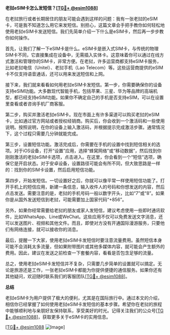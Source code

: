 **老挝eSIM卡怎么发短信？[[TG💪+ @esim1088](https://t.me/s/esim1088)]**

在老挝旅行或者长期居住的朋友可能会遇到这样的问题：我有一张老挝的eSIM卡，可是我不知道怎么用它来发短信。别担心，这篇文章会手把手教你如何轻松地使用老挝eSIM卡发送短信。我们先简单介绍一下什么是eSIM卡，然后再一步步教你如何操作。

首先，让我们了解一下eSIM卡是什么。eSIM卡是嵌入式SIM卡，与传统的物理SIM卡不同，它直接集成在设备中，无需插入实体卡。这意味着你可以通过在线方式激活和管理你的SIM卡，非常方便。在老挝，许多运营商都支持eSIM卡服务，比如老挝电信（Unitel）、老挝手机（Lao Telecom）等。这些运营商提供的eSIM卡不仅支持语音通话，还可以用来发送短信和上网。

接下来，我们就来看看如何用老挝eSIM卡发短信。第一步，你需要确保你的设备支持eSIM功能。大多数现代智能手机，包括苹果、三星、华为等品牌的高端机型，都已经支持eSIM功能。如果你不确定自己的手机是否支持eSIM，可以在设置里查看或者咨询手机厂商客服。

第二步，购买并激活老挝eSIM卡。现在市面上有许多渠道可以购买老挝的eSIM卡，比如通过官方网站或者授权经销商。购买后，你会收到一个激活码和一些使用说明。按照说明，在你的设备上输入激活码，并根据提示完成激活步骤。通常情况下，这个过程只需要几分钟就能完成。

第三步，设置短信功能。激活完成后，你需要在手机的设置中找到短信相关的选项。对于iOS设备，打开“设置”应用，选择“蜂窝网络”或“移动数据”，然后找到你刚刚激活的老挝eSIM卡选项，点击进入。在这里，你会看到一个“短信”选项，确保它是开启状态。对于安卓设备，设置路径可能会有所不同，但大致思路是一样的：找到你的SIM卡设置，然后启用短信功能。

第四步，开始发短信。一切设置好之后，你就可以像平常一样使用短信功能了。打开手机上的短信应用，新建一条信息，输入收件人的号码和你想发送的内容，然后点击发送。需要注意的是，老挝的手机号码一般以数字开头，比如“7”或“8”。如果你是从国外发送短信到老挝，可能需要加上国家代码“+856”。

另外，如果你经常需要给老挝的朋友或家人发短信，建议考虑使用一些即时通讯软件，比如WhatsApp、Line或WeChat。这些应用不仅可以免费发送文字消息，还可以发送图片、视频和其他文件。而且，即使对方没有开通国际漫游服务，只要他们有网络连接，就可以接收你的消息。

最后，提醒一下大家，使用老挝eSIM卡发短信时要注意流量费用。虽然短信本身可能不会消耗太多流量，但如果附带图片或其他多媒体内容，就可能会产生额外的费用。因此，建议在发送之前检查一下套餐内容，看看是否包含足够的流量。

总之，使用老挝eSIM卡发短信并不复杂，只需要几步简单的设置就可以搞定。无论是旅游还是工作，一张老挝eSIM卡都能为你提供便捷的通信服务。如果你还有其他疑问，欢迎随时联系我们的客服团队[[TG💪+ @esim1088](https://t.me/s/esim1088)]。

**总结**

老挝eSIM卡为用户提供了极大的便利，尤其是在国际旅行中。通过本文的介绍，相信你已经掌握了如何使用老挝eSIM卡发短信的基本步骤。希望你在老挝的旅程中能够顺利地与亲朋好友保持联系，享受美好的时光。记得关注我们的公众号[[TG💪+ @esim1088](https://t.me/s/esim1088)]，获取更多关于eSIM卡的实用信息。

[[TG💪+ @esim1088](https://t.me/s/esim1088) ![Image](https://i.postimg.cc/4NQfJmqS/Snipaste-2025-05-13-00-14-12.png)]